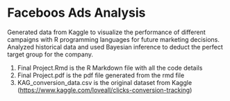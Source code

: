 # Faceboos Ads Analysis
Generated data from Kaggle to visualize the performance of different campaigns with R programming languages for future marketing decisions.
Analyzed historical data and used Bayesian inference to deduct the perfect target group for the company.
1) Final Project.Rmd is the R Markdown file with all the code details
2) Final Project.pdf is the pdf file generated from the rmd file
3) KAG_conversion_data.csv is the original dataset from Kaggle (https://www.kaggle.com/loveall/clicks-conversion-tracking)
